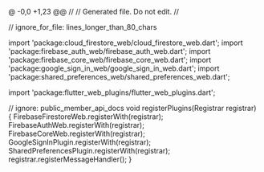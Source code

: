@ -0,0 +1,23 @@
//
// Generated file. Do not edit.
//

// ignore_for_file: lines_longer_than_80_chars

import 'package:cloud_firestore_web/cloud_firestore_web.dart';
import 'package:firebase_auth_web/firebase_auth_web.dart';
import 'package:firebase_core_web/firebase_core_web.dart';
import 'package:google_sign_in_web/google_sign_in_web.dart';
import 'package:shared_preferences_web/shared_preferences_web.dart';

import 'package:flutter_web_plugins/flutter_web_plugins.dart';

// ignore: public_member_api_docs
void registerPlugins(Registrar registrar) {
  FirebaseFirestoreWeb.registerWith(registrar);
  FirebaseAuthWeb.registerWith(registrar);
  FirebaseCoreWeb.registerWith(registrar);
  GoogleSignInPlugin.registerWith(registrar);
  SharedPreferencesPlugin.registerWith(registrar);
  registrar.registerMessageHandler();
}
